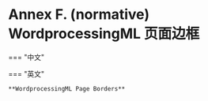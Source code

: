 # Annex F. (normative) WordprocessingML 页面边框

=== "中文"

=== "英文"

    **WordprocessingML Page Borders**
